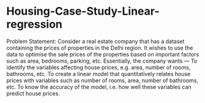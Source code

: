 # Housing-Case-Study-Linear-regression
Problem Statement: Consider a real estate company that has a dataset containing the prices of properties in the Delhi region. It wishes to use the data to optimise the sale prices of the properties based on important factors such as area, bedrooms, parking, etc.  Essentially, the company wants —  To identify the variables affecting house prices, e.g. area, number of rooms, bathrooms, etc.  To create a linear model that quantitatively relates house prices with variables such as number of rooms, area, number of bathrooms, etc.  To know the accuracy of the model, i.e. how well these variables can predict house prices.
